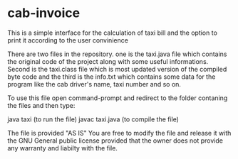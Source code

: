  # cab-invoice

This is a simple interface for the calculation of taxi bill and the option to print it according to the user convinience

There are two files in the repository.
one is the taxi.java file which contains the original code of the project along with some useful informations.
Second is the taxi.class file which is most updated version of the compiled byte code and 
the third is the info.txt which contains some data for the program like the cab driver's name,
taxi number and so on.

To use this file open command-prompt and redirect to the folder contaning the files and then type:

java taxi (to run the file)
javac taxi.java (to compile the file)

The file is provided "AS IS"
You are free to modify the file and release it with the GNU General public license provided
that the owner does not provide any warranty and liabilty with the file.
